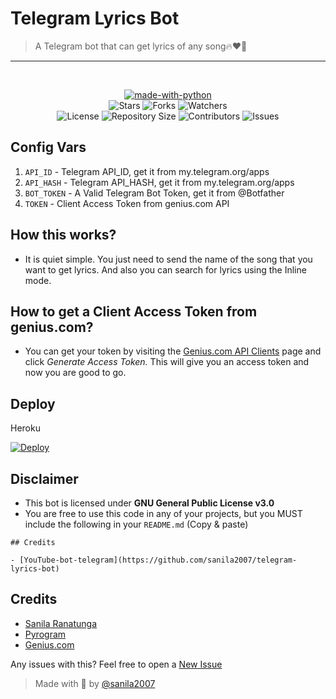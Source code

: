 # Telegram Lyrics Bot

> A Telegram bot that can get lyrics of any song🔥❤️💫
---------------------
<br>
<p align="center">
<a href="https://python.org"><img src="http://forthebadge.com/images/badges/made-with-python.svg" alt="made-with-python"></a>
<br>
    <img src="https://img.shields.io/github/stars/sanila2007/telegram-lyrics-bot?style=for-the-badge" alt="Stars">
    <img src="https://img.shields.io/github/forks/sanila2007/telegram-lyrics-bot?style=for-the-badge" alt="Forks">
    <img src="https://img.shields.io/github/watchers/sanila2007/telegram-lyrics-bot?style=for-the-badge" alt="Watchers"> 
<br>
    <img src="https://img.shields.io/github/license/sanila2007/telegram-lyrics-bot?style=for-the-badge" alt="License">
    <img src="https://img.shields.io/github/repo-size/sanila2007/telegram-lyrics-bot?style=for-the-badge" alt="Repository Size">
    <img src="https://img.shields.io/github/contributors/sanila2007/telegram-lyrics-bot?style=for-the-badge" alt="Contributors">
    <img src="https://img.shields.io/github/issues/sanila2007/telegram-lyrics-bot?style=for-the-badge" alt="Issues">
</p>

## Config Vars
1. `API_ID` - Telegram API_ID, get it from my.telegram.org/apps
2. `API_HASH` - Telegram API_HASH, get it from my.telegram.org/apps
3. `BOT_TOKEN` - A Valid Telegram Bot Token, get it from @Botfather
4. `TOKEN` - Client Access Token from genius.com API

## How this works?
- It is quiet simple. You just need to send the name of the song that you want to get lyrics. And also you can search for lyrics using the Inline mode.

## How to get a Client Access Token from genius.com?
- You can get your token by visiting the [Genius.com API Clients](https://genius.com/api-clients) page and click <i>Generate Access Token.</i> This will give you an access token and now you are good to go.

## Deploy

Heroku

[![Deploy](https://www.herokucdn.com/deploy/button.svg)](https://heroku.com/deploy?template=https://github.com/sanila2007/telegram-lyrics-bot)

## Disclaimer 

- This bot is licensed under <b>GNU General Public License v3.0</b>
- You are free to use this code in any of your projects, but you MUST include the following in your `README.md` (Copy & paste)
```
## Credits

- [YouTube-bot-telegram](https://github.com/sanila2007/telegram-lyrics-bot)
```

## Credits

- [Sanila Ranatunga](https://github.com/sanila2007)
- [Pyrogram](https://github.com/pyrogram/pyrogram)
- [Genius.com](https://genius.com/)

Any issues with this? Feel free to open a [New Issue](https://github.com/sanila2007/telegram-lyrics-bot/issues)

> Made with 💞 by <a href="https://github.com/sanila2007">@sanila2007</a>
